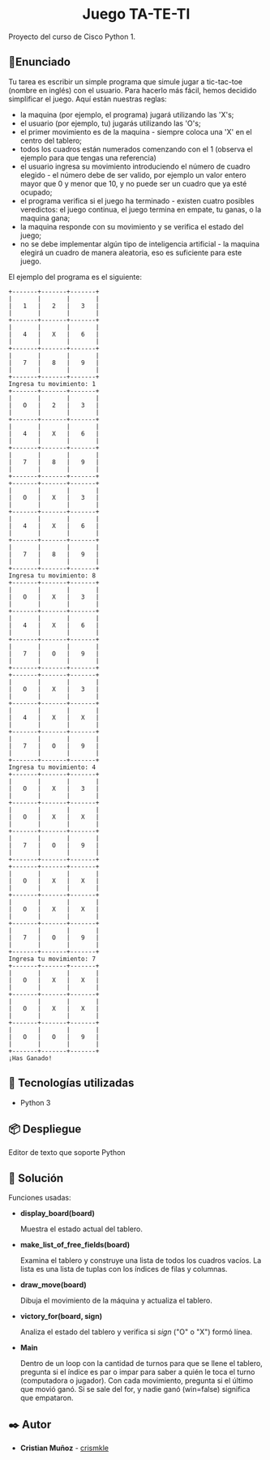 <h1 align="center"> Juego TA-TE-TI </h1>

Proyecto del curso de Cisco Python 1.

## :hammer:Enunciado
Tu tarea es escribir un simple programa que simule jugar a tic-tac-toe (nombre en inglés) con el usuario. Para hacerlo más fácil, hemos decidido simplificar el juego. Aquí están nuestras reglas:

- la maquina (por ejemplo, el programa) jugará utilizando las 'X's;
- el usuario (por ejemplo, tu) jugarás utilizando las 'O's;
- el primer movimiento es de la maquina - siempre coloca una 'X' en el centro del tablero;
- todos los cuadros están numerados comenzando con el 1 (observa el ejemplo para que tengas una referencia)
- el usuario ingresa su movimiento introduciendo el número de cuadro elegido - el número debe de ser valido, por ejemplo un valor entero mayor que 0 y menor que 10, y no puede ser un cuadro que ya esté ocupado;
- el programa verifica si el juego ha terminado - existen cuatro posibles veredictos: el juego continua, el juego termina en empate, tu ganas, o la maquina gana;
- la maquina responde con su movimiento y se verifica el estado del juego;
- no se debe implementar algún tipo de inteligencia artificial - la maquina elegirá un cuadro de manera aleatoria, eso es suficiente para este juego.

El ejemplo del programa es el siguiente:

```
+-------+-------+-------+
|       |       |       |
|   1   |   2   |   3   |
|       |       |       |
+-------+-------+-------+
|       |       |       |
|   4   |   X   |   6   |
|       |       |       |
+-------+-------+-------+
|       |       |       |
|   7   |   8   |   9   |
|       |       |       |
+-------+-------+-------+
Ingresa tu movimiento: 1
+-------+-------+-------+
|       |       |       |
|   O   |   2   |   3   |
|       |       |       |
+-------+-------+-------+
|       |       |       |
|   4   |   X   |   6   |
|       |       |       |
+-------+-------+-------+
|       |       |       |
|   7   |   8   |   9   |
|       |       |       |
+-------+-------+-------+
+-------+-------+-------+
|       |       |       |
|   O   |   X   |   3   |
|       |       |       |
+-------+-------+-------+
|       |       |       |
|   4   |   X   |   6   |
|       |       |       |
+-------+-------+-------+
|       |       |       |
|   7   |   8   |   9   |
|       |       |       |
+-------+-------+-------+
Ingresa tu movimiento: 8
+-------+-------+-------+
|       |       |       |
|   O   |   X   |   3   |
|       |       |       |
+-------+-------+-------+
|       |       |       |
|   4   |   X   |   6   |
|       |       |       |
+-------+-------+-------+
|       |       |       |
|   7   |   O   |   9   |
|       |       |       |
+-------+-------+-------+
+-------+-------+-------+
|       |       |       |
|   O   |   X   |   3   |
|       |       |       |
+-------+-------+-------+
|       |       |       |
|   4   |   X   |   X   |
|       |       |       |
+-------+-------+-------+
|       |       |       |
|   7   |   O   |   9   |
|       |       |       |
+-------+-------+-------+
Ingresa tu movimiento: 4
+-------+-------+-------+
|       |       |       |
|   O   |   X   |   3   |
|       |       |       |
+-------+-------+-------+
|       |       |       |
|   O   |   X   |   X   |
|       |       |       |
+-------+-------+-------+
|       |       |       |
|   7   |   O   |   9   |
|       |       |       |
+-------+-------+-------+
+-------+-------+-------+
|       |       |       |
|   O   |   X   |   X   |
|       |       |       |
+-------+-------+-------+
|       |       |       |
|   O   |   X   |   X   |
|       |       |       |
+-------+-------+-------+
|       |       |       |
|   7   |   O   |   9   |
|       |       |       |
+-------+-------+-------+
Ingresa tu movimiento: 7
+-------+-------+-------+
|       |       |       |
|   O   |   X   |   X   |
|       |       |       |
+-------+-------+-------+
|       |       |       |
|   O   |   X   |   X   |
|       |       |       |
+-------+-------+-------+
|       |       |       |
|   O   |   O   |   9   |
|       |       |       |
+-------+-------+-------+
¡Has Ganado!
```

## 🔧 Tecnologías utilizadas
- Python 3

## 📦 Despliegue
Editor de texto que soporte Python

## :loudspeaker: Solución
Funciones usadas:
- **display_board(board)**
  
    Muestra el estado actual del tablero.
  
- **make_list_of_free_fields(board)**
  
    Examina el tablero y construye una lista de todos los cuadros vacíos. La lista es una lista de tuplas con los índices de filas y columnas.
  
- **draw_move(board)**
  
    Dibuja el movimiento de la máquina y actualiza el tablero.
  
- **victory_for(board, sign)**
  
    Analiza el estado del tablero y verifica si *sign* ("O" o "X") formó línea.

- **Main**

    Dentro de un loop con la cantidad de turnos para que se llene el tablero, pregunta si el índice es par o impar para saber a quién le toca el turno (computadora o jugador).
    Con cada movimiento, pregunta si el último que movió ganó. Si se sale del for, y nadie ganó (win=false) significa que empataron.

## ✒️ Autor
* **Cristian Muñoz** - [crismkle](https://github.com/crismkle)
